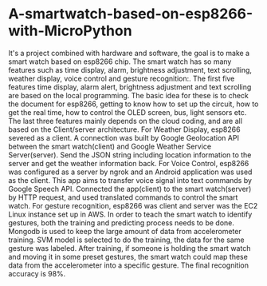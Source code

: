 # A-smartwatch-based-on-esp8266-with-MicroPython
It's a project combined with hardware and software, the goal is to make a smart watch based on esp8266 chip. The smart watch has so many features such as time display, alarm, brightness adjustment, text scrolling, weather display, voice control and gesture recognition:. The first five features time display, alarm alert, brightness adjustment and text scrolling are based on the local programming. The basic idea for these is to check the document for esp8266, getting to know how to set up the circuit, how to get the real time, how to control the OLED screen, bus, light sensors etc. The last three features mainly depends on the cloud coding, and are all based on the Client/server architecture. For Weather Display, esp8266 severed as a client. A connection was built by Google Geolocation API between the smart watch(client) and Google Weather Service Server(server). Send the JSON string including location information to the server and get the weather information back.  For Voice Control, esp8266 was configured as a server by ngrok and an Android application was used as the client. This app aims to transfer voice signal into text commands by Google Speech API. Connected the app(client) to the smart watch(server) by HTTP request, and used translated commands to control the smart watch.  For gesture recognition, esp8266 was client and server was the EC2 Linux instance set up in AWS. In order to teach the smart watch to identify gestures, both the training and predicting process needs to be done. Mongodb is used to keep the large amount of data from accelerometer training. SVM model is selected to do the training, the data for the same gesture was labeled. After training, if someone is holding the smart watch and moving it in some preset gestures, the smart watch could map these data from the accelerometer into a specific gesture. The final recognition accuracy is 98%.

